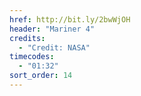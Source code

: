 ```yaml
---
href: http://bit.ly/2bwWjOH
header: "Mariner 4"
credits:
  - "Credit: NASA"
timecodes:
  - "01:32"
sort_order: 14
---
```

